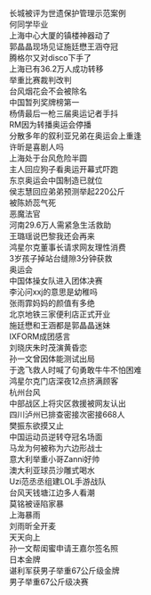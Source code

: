 长城被评为世遗保护管理示范案例  
何同学毕业  
上海中心大厦的镇楼神器动了  
郭晶晶现场见证施廷懋王涵夺冠  
腾格尔又对disco下手了  
上海已有36.2万人成功转移  
举重比赛裁判改判  
台风烟花会不会被除名  
中国暂列奖牌榜第一  
杨倩最后一枪三届奥运记者手抖  
RM因为转播奥运会停播  
分散多年的叙利亚兄弟在奥运会上重逢  
许昕是喜剧人吗  
上海处于台风危险半圆  
主人回应狗子看奥运开幕式吓跑  
东京奥运会中国制造已就位  
侯志慧回应弟弟预测举起220公斤  
被陈娇蕊气死  
恶魔法官  
河南29.6万人需紧急生活救助  
王璐瑶说巴黎我还会再来  
鸿星尔克董事长请求网友理性消费  
3岁孩子掉站台缝隙3分钟获救  
奥运会  
中国体操女队进入团体决赛  
李沁问xxj的意思是幼稚吗  
张雨霏妈妈的颜值有多绝  
北京地铁三家便利店正式开业  
施廷懋和王涵都是郭晶晶迷妹  
IXFORM成团感言  
刘晓庆朱时茂演黄昏恋  
孙一文曾因体能测试出局  
于逸飞救人时喊了句勇敢牛牛不怕困难  
鸿星尔克门店深夜12点挤满顾客  
杭州台风  
中部战区上将灾区救援被网友认出  
四川泸州已排查密接次密接668人  
樊振东欲摸又止  
中国运动员逆转夺冠名场面  
马龙为何被称为六边形战士  
意大利举重小哥Zanni好帅  
澳大利亚球员沙雕式喝水  
Uzi范丞丞组建LOL手游战队  
台风天钱塘江边多人看潮  
莫铭被诬陷家暴  
上海暴雨  
刘雨昕全开麦  
天天向上  
孙一文帮闺蜜申请王嘉尔签名照  
日本金牌  
谌利军获男子举重67公斤级金牌  
男子举重67公斤级决赛  
